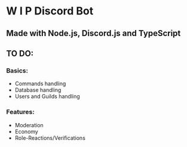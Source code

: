 # W I P Discord Bot
## Made with Node.js, Discord.js and TypeScript

## TO DO:

### Basics:
- Commands handling
- Database handling
- Users and Guilds handling

### Features:
- Moderation
- Economy
- Role-Reactions/Verifications